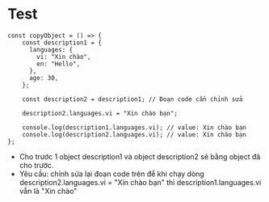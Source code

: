 # Test

    const copyObject = () => {
        const description1 = {
          languages: {
            vi: "Xin chào",
            en: "Hello",
          },
          age: 30,
        };
        
        const description2 = description1; // Đoạn code cần chỉnh sửa

        description2.languages.vi = "Xin chào bạn";

        console.log(description1.languages.vi); // value: Xin chào bạn
        console.log(description2.languages.vi); // value: Xin chào bạn
    };

 * Cho trước 1 object description1 và object description2 sẽ bằng object đã cho trước.
 * Yêu cầu: chỉnh sửa lại đoạn code trên để khi chạy dòng description2.languages.vi = "Xin chào bạn" thì description1.languages.vi vẫn là "Xin chào"
